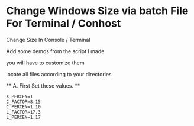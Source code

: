 # Change Windows Size via batch File For Terminal / Conhost
Change Size In Console / Terminal

Add some demos from the script I made

you will have to customize them

locate all files according to your directories

**
A. First Set these values.
**
```
X_PERCEN=1
C_FACTOR=8.15
C_PERCEN=1.10
L_FACTOR=17.3
L_PERCEN=1.17
```
